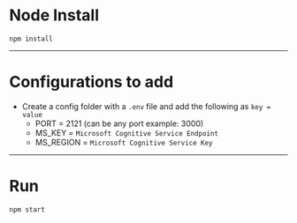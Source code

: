 # Node Install

`npm install`

---

# Configurations to add

- Create a config folder with a `.env` file and add the following as `key = value`
  - PORT = 2121 (can be any port example: 3000)
  - MS_KEY = `Microsoft Cognitive Service Endpoint`
  - MS_REGION = `Microsoft Cognitive Service Key`

---

# Run

`npm start`
